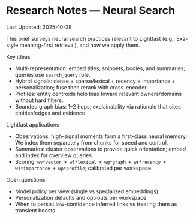 # Research Notes — Neural Search

Last Updated: 2025-10-28

This brief surveys neural search practices relevant to Lightfast (e.g., Exa-style meaning-first retrieval), and how we apply them.

Key ideas
- Multi-representation: embed titles, snippets, bodies, and summaries; queries use `search_query` role.
- Hybrid signals: dense + sparse/lexical + recency + importance + personalization; fuse then rerank with cross-encoder.
- Profiles: entity centroids help bias toward relevant owners/domains without hard filters.
- Bounded graph bias: 1–2 hops; explainability via rationale that cites entities/edges and evidence.

Lightfast applications
- Observations: high-signal moments form a first-class neural memory. We index them separately from chunks for speed and control.
- Summaries: cluster observations to provide quick orientation; embed and index for overview queries.
- Scoring: `wv*vector + wl*lexical + wg*graph + wr*recency + wi*importance + wp*profile`; calibrated per workspace.

Open questions
- Model policy per view (single vs specialized embeddings).
- Personalization defaults and opt-outs per workspace.
- When to persist low-confidence inferred links vs treating them as transient boosts.

